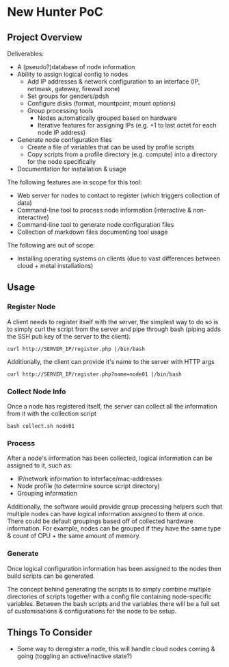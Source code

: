 # New Hunter PoC 

## Project Overview

Deliverables: 
- A (pseudo?)database of node information
- Ability to assign logical config to nodes
    - Add IP addresses & network configuration to an interface (IP, netmask, gateway, firewall zone) 
    - Set groups for genders/pdsh
    - Configure disks (format, mountpoint, mount options)
    - Group processing tools
        - Nodes automatically grouped based on hardware
        - Iterative features for assigning IPs (e.g. +1 to last octet for each node IP address)
- Generate node configuration files
    - Create a file of variables that can be used by profile scripts
    - Copy scripts from a profile directory (e.g. compute) into a directory for the node specifically
- Documentation for installation & usage

The following features are in scope for this tool:
- Web server for nodes to contact to register (which triggers collection of data)
- Command-line tool to process node information (interactive & non-interactive)
- Command-line tool to generate node configuration files
- Collection of markdown files documenting tool usage

The following are out of scope: 
- Installing operating systems on clients (due to vast differences between cloud + metal installations)

## Usage 

### Register Node 

A client needs to register itself with the server, the simplest way to do so is to simply curl the script from the server and pipe through bash (piping adds the SSH pub key of the server to the client).

```shell
curl http://SERVER_IP/register.php |/bin/bash
```

Additionally, the client can provide it's name to the server with HTTP args

```shell
curl http://SERVER_IP/register.php?name=node01 |/bin/bash
```

### Collect Node Info

Once a node has registered itself, the server can collect all the information from it with the collection script

```shell
bash collect.sh node01
```

### Process

After a node's information has been collected, logical information can be assigned to it, such as:
- IP/network information to interface/mac-addresses
- Node profile (to determine source script directory) 
- Grouping information

Additionally, the software would provide group processing helpers such that multiple nodes can have logical information assigned to them at once. There could be default groupings based off of collected hardware information. For example, nodes can be grouped if they have the same type & count of CPU + the same amount of memory.

### Generate

Once logical configuration information has been assigned to the nodes then build scripts can be generated. 

The concept behind generating the scripts is to simply combine multiple directories of scripts together with a config file containing node-specific variables. Between the bash scripts and the variables there will be a full set of customisations & configurations for the node to be setup.

## Things To Consider

- Some way to deregister a node, this will handle cloud nodes coming & going (toggling an active/inactive state?)

